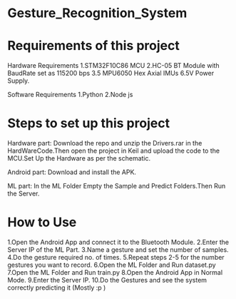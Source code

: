 # Gesture_Recognition_System

# Requirements of this project

Hardware Requirements
1.STM32F10C86 MCU
2.HC-05 BT Module with BaudRate set as 115200 bps
3.5 MPU6050 Hex Axial IMUs
6.5V Power Supply.

Software Requirements
1.Python
2.Node js

# Steps to set up this project

Hardware part: Download the repo and unzip the Drivers.rar in the HardWareCode.Then open the project in Keil and upload the code to the MCU.Set Up the Hardware as per the schematic.

Android part: Download and install the APK.

ML part: In the ML Folder Empty the Sample and Predict Folders.Then Run the Server.

# How to Use
1.Open the Android App and connect it to the Bluetooth Module.
2.Enter the Server IP of the ML Part.
3.Name a gesture and set the number of samples.
4.Do the gesture required no. of times.
5.Repeat steps 2-5 for the number gestures you want to record.
6.Open the ML Folder and Run dataset.py
7.Open the ML Folder and Run train.py
8.Open the Android App in Normal Mode.
9.Enter the Server IP.
10.Do the Gestures and see the system correctly predicting it (Mostly :p )


